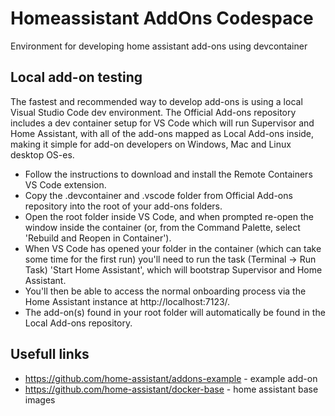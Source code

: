 # Homeassistant AddOns Codespace

Environment for developing home assistant add-ons using devcontainer

## Local add-on testing

The fastest and recommended way to develop add-ons is using a local Visual Studio Code dev environment. The Official Add-ons repository includes a dev container setup for VS Code which will run Supervisor and Home Assistant, with all of the add-ons mapped as Local Add-ons inside, making it simple for add-on developers on Windows, Mac and Linux desktop OS-es.

* Follow the instructions to download and install the Remote Containers VS Code extension.
* Copy the .devcontainer and .vscode folder from Official Add-ons repository into the root of your add-ons folders.
* Open the root folder inside VS Code, and when prompted re-open the window inside the container (or, from the Command Palette, select 'Rebuild and Reopen in Container').
* When VS Code has opened your folder in the container (which can take some time for the first run) you'll need to run the task (Terminal -> Run Task) 'Start Home Assistant', which will bootstrap Supervisor and Home Assistant.
* You'll then be able to access the normal onboarding process via the Home Assistant instance at http://localhost:7123/.
* The add-on(s) found in your root folder will automatically be found in the Local Add-ons repository.

## Usefull links

- https://github.com/home-assistant/addons-example - example add-on
- https://github.com/home-assistant/docker-base - home assistant base images
